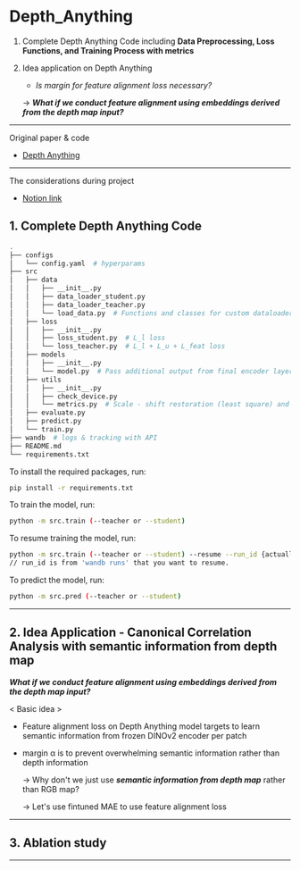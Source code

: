 # Depth_Anything

1. Complete Depth Anything Code including **Data Preprocessing, Loss Functions, and Training Process with metrics**
   
2. Idea application on Depth Anything
   - _Is margin for feature alignment loss necessary?_
     
   -> **_What if we conduct feature alignment using embeddings derived from the depth map input?_**

---

Original paper & code

- [Depth Anything](https://github.com/LiheYoung/Depth-Anything)

---

The considerations during project

- [Notion link](https://even-bay-44c.notion.site/Depth-Anything-construction-1ceee63422d0801fa141d3341ecd1c6d)


## 1. Complete Depth Anything Code 

```bash
.
├── configs
│   └── config.yaml  # hyperparams
├── src
│   ├── data
│   │   ├── __init__.py
│   │   ├── data_loader_student.py  
│   │   ├── data_loader_teacher.py
│   │   └── load_data.py  # Functions and classes for custom dataloader. ( cutmix, batch ratio ... )
│   ├── loss
│   │   ├── __init__.py
│   │   ├── loss_student.py  # L_l loss 
│   │   └── loss_teacher.py  # L_l + L_u + L_feat loss
│   ├── models
│   │   ├── __init__.py
│   │   └── model.py  # Pass additional output from final encoder layer for L_feat loss on original code 
│   ├── utils
│   │   ├── __init__.py
│   │   ├── check_device.py
│   │   └── metrics.py  # Scale - shift restoration (least square) and RelAbs, δ metrics
│   ├── evaluate.py
│   ├── predict.py
│   └── train.py
├── wandb  # logs & tracking with API
├── README.md
└── requirements.txt
```

To install the required packages, run:

```bash
pip install -r requirements.txt
```


To train the model, run:

```bash
python -m src.train (--teacher or --student)
```

To resume training the model, run:

```bash
python -m src.train (--teacher or --student) --resume --run_id {actuall wandb id}
// run_id is from 'wandb runs' that you want to resume. 
```

To predict the model, run:

```bash
python -m src.pred (--teacher or --student)
```

---


## 2. Idea Application - Canonical Correlation Analysis with semantic information from depth map

**_What if we conduct feature alignment using embeddings derived from the depth map input?_**

< Basic idea >

- Feature alignment loss on Depth Anything model targets to learn semantic information from frozen DINOv2 encoder per patch
- margin α is to prevent overwhelming semantic information rather than depth information

   -> Why don't we just use **_semantic information from depth map_** rather than RGB map?
  
   -> Let's use fintuned MAE to use feature alignment loss

  
---


## 3. Ablation study


---

